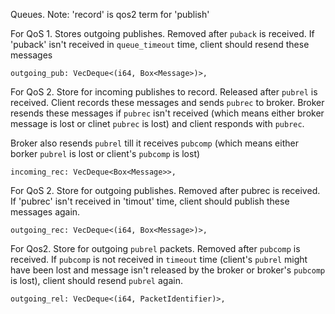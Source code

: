  Queues. Note: 'record' is qos2 term for 'publish'

For QoS 1. Stores outgoing publishes. Removed after `puback` is
received.
If 'puback' isn't received in `queue_timeout` time, client should
resend these messages
```
outgoing_pub: VecDeque<(i64, Box<Message>)>,
```

For QoS 2. Store for incoming publishes to record. Released after
`pubrel` is received.
Client records these messages and sends `pubrec` to broker.
Broker resends these messages if `pubrec` isn't received (which means
either broker message is lost or clinet `pubrec` is lost) and client responds with `pubrec`.

Broker also resends `pubrel` till it receives `pubcomp` (which means
either borker `pubrel` is lost or client's `pubcomp` is lost)
```
incoming_rec: VecDeque<Box<Message>>, 
```

For QoS 2. Store for outgoing publishes. Removed after pubrec is
received.
If 'pubrec' isn't received in 'timout' time, client should publish
these messages again.
```
outgoing_rec: VecDeque<(i64, Box<Message>)>,
```

For Qos2. Store for outgoing `pubrel` packets. Removed after `pubcomp`
is received.
If `pubcomp` is not received in `timeout` time (client's `pubrel` might
have been lost and message
isn't released by the broker or broker's `pubcomp` is lost), client
should resend `pubrel` again.
```
outgoing_rel: VecDeque<(i64, PacketIdentifier)>,
```